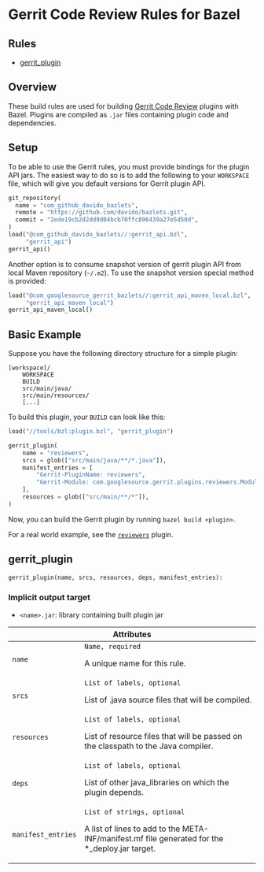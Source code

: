 # Gerrit Code Review Rules for Bazel

<div class="toc">
  <h2>Rules</h2>
  <ul>
    <li><a href="#gerrit_plugin">gerrit_plugin</a></li>
  </ul>
</div>

## Overview

These build rules are used for building [Gerrit Code Review](https://www.gerritcodereview.com/)
plugins with Bazel. Plugins are compiled as `.jar` files containing plugin code and
dependencies.

<a name="setup"></a>
## Setup

To be able to use the Gerrit rules, you must provide bindings for the plugin
API jars. The easiest way to do so is to add the following to your `WORKSPACE`
file, which will give you default versions for Gerrit plugin API.

```python
git_repository(
  name = "com_github_davido_bazlets",
  remote = "https://github.com/davido/bazlets.git",
  commit = "2ede19cb2d2dd9d04bcb70ffc896439a27e5d50d",
)
load("@com_github_davido_bazlets//:gerrit_api.bzl",
     "gerrit_api")
gerrit_api()
```

Another option is to consume snapshot version of gerrit plugin API from local
Maven repository (`~/.m2`). To use the snapshot version special method is
provided:

```python
load("@com_googlesource_gerrit_bazlets//:gerrit_api_maven_local.bzl",
     "gerrit_api_maven_local")
gerrit_api_maven_local()
```

<a name="basic-example"></a>
## Basic Example

Suppose you have the following directory structure for a simple plugin:

```
[workspace]/
    WORKSPACE
	BUILD
    src/main/java/
	src/main/resources/
	[...]
```

To build this plugin, your `BUILD` can look like this:

```python
load("//tools/bzl:plugin.bzl", "gerrit_plugin")

gerrit_plugin(
    name = "reviewers",
    srcs = glob(["src/main/java/**/*.java"]),
    manifest_entries = [
        "Gerrit-PluginName: reviewers",
        "Gerrit-Module: com.googlesource.gerrit.plugins.reviewers.Module",
    ],
    resources = glob(["src/main/**/*"]),
)
```

Now, you can build the Gerrit plugin by running
`bazel build <plugin>`.

For a real world example, see the
[`reviewers`](https://gerrit.googlesource.com/plugins/reviewers) plugin.

<a name="gerrit_plugin"></a>
## gerrit_plugin

```python
gerrit_plugin(name, srcs, resources, deps, manifest_entries):
```

### Implicit output target

 * `<name>.jar`: library containing built plugin jar

<table class="table table-condensed table-bordered table-params">
  <colgroup>
    <col class="col-param" />
    <col class="param-description" />
  </colgroup>
  <thead>
    <tr>
      <th colspan="2">Attributes</th>
    </tr>
  </thead>
  <tbody>
    <tr>
      <td><code>name</code></td>
      <td>
        <code>Name, required</code>
        <p>A unique name for this rule.</p>
      </td>
    </tr>
    <tr>
      <td><code>srcs</code></td>
      <td>
        <code>List of labels, optional</code>
        <p>
          List of .java source files that will be compiled.
        </p>
      </td>
    </tr>
    <tr>
      <td><code>resources</code></td>
      <td>
        <code>List of labels, optional</code>
        <p>
          List of resource files that will be passed on the classpath to the Java
          compiler.
        </p>
      </td>
    </tr>
    <tr>
      <td><code>deps</code></td>
      <td>
        <code>List of labels, optional</code>
        <p>
          List of other java_libraries on which the plugin depends.
        </p>
      </td>
    </tr>
    <tr>
      <td><code>manifest_entries</code></td>
      <td>
        <code>List of strings, optional</code>
        <p>
          A list of lines to add to the META-INF/manifest.mf file
		  generated for the *_deploy.jar target.
        </p>
      </td>
    </tr>
  </tbody>
</table>

